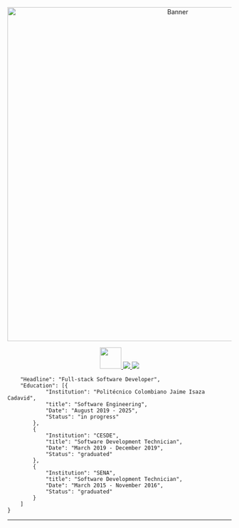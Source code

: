 <p align="center"> <img src="https://i.ibb.co/HdmhmYw/INIT-R5-Banner.jpg" alt="Banner" width="750" />  </p>

<p align="center"> <a href="https://twitter.com/init_r5"> <img src="https://toppng.com/uploads/preview/image-result-for-facebook-icon-image-result-for-gray-twitter-icon-2018-115632283832aq1i9ssek.png" width="48" /> </a> <a href="https://www.linkedin.com/in/edwardsuarezdev/"> <img src="https://cdn.iconscout.com/icon/free/png-256/linkedin-82-434743.png" /> </a> <a href="https://www.instagram.com/initr5/"> <img src="https://www.clipartmax.com/png/middle/111-1116786_logo-computer-icons-clip-art-instagram-logo-png-grey.png" /> </a>
</p>

````{
	"Headline": "Full-stack Software Developer",
	"Education": [{
			"Institution": "Politécnico Colombiano Jaime Isaza Cadavid",
			"title": "Software Engineering",
			"Date": "August 2019 - 2025",
			"Status": "in progress"
		},
		{
			"Institution": "CESDE",
			"title": "Software Development Technician",
			"Date": "March 2019 - December 2019",
			"Status": "graduated"
		},
		{
			"Institution": "SENA",
			"title": "Software Development Technician",
			"Date": "March 2015 - November 2016",
			"Status": "graduated"
		}
	]
}
````

---------------------------------------------
